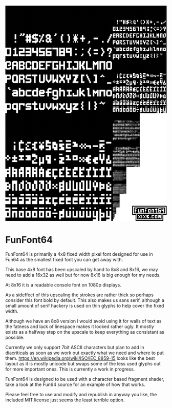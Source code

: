 
![FunFont64](https://github.com/xriss/fun64/blob/master/art/funfont64/funfont64_mips.fat.png "FunFont64")


FunFont64
=========

FunFont64 is primarily a 4x8 fixed width pixel font designed for use in 
Fun64 as the smallest fixed font you can get away with.

This base 4x8 font has been upscaled by hand to 8x8 and 8x16, we may 
need to add a 16x32 as well but for now 8x16 is big enough for my 
needs.

At 8x16 it is a readable console font on 1080p displays.

As a sideffect of this upscaling the strokes are rather thick so 
perhaps consider this font bold by default. This also makes us sans 
serif, although a small amount of serif hackery is used on thin glyphs 
to help cover the fixed width.

Although we have an 8x8 version I would avoid using it for walls of 
text as the fatness and lack of linespace makes it looked rather ugly. 
It mostly exists as a halfway step on the upscale to keep everything 
as consistant as possible.

Currently we only support 7bit ASCII characters but plan to add in 
diacriticals as soon as we work out exactly what we need and where to 
put them. https://en.wikipedia.org/wiki/ISO/IEC_8859-15 looks like the 
best layout as it is mostly unicode but swaps some of the less used 
glyphs out for more important ones. This is currently a work in 
progress.

FunFont64 is designed to be used with a character based fragment 
shader, take a look at the Fun64 source for an example of how that 
works.

Please feel free to use and modify and republish in anyway you like, the 
included MIT license just seems the least terrible option.

